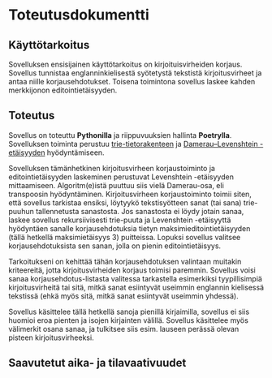 # Toteutusdokumentti

## Käyttötarkoitus

Sovelluksen ensisijainen käyttötarkoitus on kirjoituisvirheiden korjaus. Sovellus tunnistaa englanninkielisestä syötetystä tekstistä kirjoitusvirheet ja antaa niille korjausehdotukset. Toisena toimintona sovellus laskee kahden merkkijonon editointietäisyyden.

## Toteutus

Sovellus on toteuttu **Pythonilla** ja riippuvuuksien hallinta **Poetrylla**. Sovelluksen toiminta perustuu [trie-tietorakenteen](https://en.wikipedia.org/wiki/Trie) ja [Damerau–Levenshtein -etäisyyden](https://en.wikipedia.org/wiki/Damerau%E2%80%93Levenshtein_distance) hyödyntämiseen. 

Sovelluksen tämänhetkinen kirjoitusvirheen korjaustoiminto ja editointietäisyyden laskeminen perustuvat Levenshtein -etäisyyden mittaamiseen. Algoritm(e)istä puuttuu siis vielä Damerau-osa, eli transpoosin hyödyntäminen. Kirjoitusvirheen korjaustoiminto toimii siten, että sovellus tarkistaa ensiksi, löytyykö tekstisyötteen sanat (tai sana) trie-puuhun tallennetusta sanastosta. Jos sanastosta ei löydy jotain sanaa, laskee sovellus rekursiivisesti trie-puuta ja Levenshtein -etäisyyttä hyödyntäen sanalle korjausehdotuksia tietyn maksimieditointietäisyyden (tällä hetkellä maksimietäisyys 3) puitteissa. Lopuksi sovellus valitsee korjausehdotuksista sen sanan, jolla on pienin editointietäisyys. 

Tarkoitukseni on kehittää tähän korjausehdotuksen valintaan muitakin kriteereitä, jotta kirjoitusvirheiden korjaus toimisi paremmin. Sovellus voisi sanaa korjausehdotus-listasta valitessa tarkastella esimerkiksi tyypillisimpiä kirjoitusvirheitä tai sitä, mitkä sanat esiintyvät useimmin englannin kielisessä tekstissä (ehkä myös sitä, mitkä sanat esiintyvät useimmin yhdessä).

Sovellus käsittelee tällä hetkellä sanoja pienillä kirjaimilla, sovellus ei siis huomioi eroa pienten ja isojen kirjainten välillä. Sovellus käsittelee myös välimerkit osana sanaa, ja tulkitsee siis esim. lauseen perässä olevan pisteen kirjoitusvirheeksi.

## Saavutetut aika- ja tilavaativuudet 
